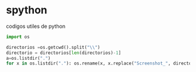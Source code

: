 # spython
codigos utiles de python
~~~python
import os

directorios =os.getcwd().split("\\")
directorio = directorios[len(directorios)-1]
a=os.listdir(".")	
for x in os.listdir("."): os.rename(x, x.replace("Screenshot_", directorio + " "))
~~~
